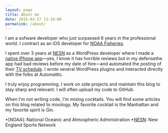```yaml
---
layout: page
title: About me
date: 2015-03-27 13:24:00
permalink: /about/
---
```

I am a sofware developer who just surpassed 6 years in the professional world. I
contract as an iOS developer for [NOAA Fisheries][garfo].

I spent over 3 years at [NESN][nesn] as a WordPress developer where I made a
[native iPhone app][nesn-mobile]—yes, I know it has horrible reviews but in my defensethe app had bad reviews before my date of hire—and automated the posting
of their [TV schedule][nesn-tv-schedule]. I wrote several WordPress plugins and
interacted directly with the folks at Automattic.

I truly enjoy programming. I work on side projects and maintain this blog to
stay sharp and relevant. I will often upload my code to GitHub.

When I'm not writing code, I'm mixing cocktails. You will find some articles on
this blog related to mixology. My favorite cocktail is the Manhattan and my
favorite spirit is Gin.

[garfo]: https://www.greateratlantic.fisheries.noaa.gov
[nesn]: http://nesn.com
[nesn-mobile]: https://itunes.apple.com/us/app/nesn-mobile-sports-news-scores/id387404738?ls=1&mt=8
[nesn-tv-schedule]: http://nesn.com/tv-schedule

*[NOAA]: National Oceanic and Atmospheric Administration
*[NESN]: New England Sports Network
